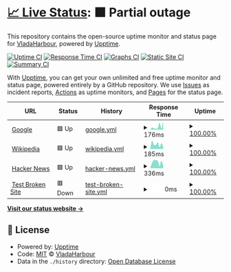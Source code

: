 # [📈 Live Status](https://VladaHarbour.github.io/statusPage): <!--live status--> **🟧 Partial outage**

This repository contains the open-source uptime monitor and status page for [VladaHarbour](https://VladaHarbour.github.io/statusPage), powered by [Upptime](https://github.com/upptime/upptime).

[![Uptime CI](https://github.com/VladaHarbour/statusPage/workflows/Uptime%20CI/badge.svg)](https://github.com/VladaHarbour/statusPage/actions?query=workflow%3A%22Uptime+CI%22)
[![Response Time CI](https://github.com/VladaHarbour/statusPage/workflows/Response%20Time%20CI/badge.svg)](https://github.com/VladaHarbour/statusPage/actions?query=workflow%3A%22Response+Time+CI%22)
[![Graphs CI](https://github.com/VladaHarbour/statusPage/workflows/Graphs%20CI/badge.svg)](https://github.com/VladaHarbour/statusPage/actions?query=workflow%3A%22Graphs+CI%22)
[![Static Site CI](https://github.com/VladaHarbour/statusPage/workflows/Static%20Site%20CI/badge.svg)](https://github.com/VladaHarbour/statusPage/actions?query=workflow%3A%22Static+Site+CI%22)
[![Summary CI](https://github.com/VladaHarbour/statusPage/workflows/Summary%20CI/badge.svg)](https://github.com/VladaHarbour/statusPage/actions?query=workflow%3A%22Summary+CI%22)

With [Upptime](https://upptime.js.org), you can get your own unlimited and free uptime monitor and status page, powered entirely by a GitHub repository. We use [Issues](https://github.com/VladaHarbour/statusPage/issues) as incident reports, [Actions](https://github.com/VladaHarbour/statusPage/actions) as uptime monitors, and [Pages](https://VladaHarbour.github.io/statusPage) for the status page.

<!--start: status pages-->
<!-- This summary is generated by Upptime (https://github.com/upptime/upptime) -->
<!-- Do not edit this manually, your changes will be overwritten -->
<!-- prettier-ignore -->
| URL | Status | History | Response Time | Uptime |
| --- | ------ | ------- | ------------- | ------ |
| <img alt="" src="https://icons.duckduckgo.com/ip3/www.google.com.ico" height="13"> [Google](https://www.google.com) | 🟩 Up | [google.yml](https://github.com/VladaHarbour/statusPage/commits/HEAD/history/google.yml) | <details><summary><img alt="Response time graph" src="./graphs/google/response-time-week.png" height="20"> 176ms</summary><br><a href="https://VladaHarbour.github.io/statusPage/history/google"><img alt="Response time 133" src="https://img.shields.io/endpoint?url=https%3A%2F%2Fraw.githubusercontent.com%2FVladaHarbour%2FstatusPage%2FHEAD%2Fapi%2Fgoogle%2Fresponse-time.json"></a><br><a href="https://VladaHarbour.github.io/statusPage/history/google"><img alt="24-hour response time 458" src="https://img.shields.io/endpoint?url=https%3A%2F%2Fraw.githubusercontent.com%2FVladaHarbour%2FstatusPage%2FHEAD%2Fapi%2Fgoogle%2Fresponse-time-day.json"></a><br><a href="https://VladaHarbour.github.io/statusPage/history/google"><img alt="7-day response time 176" src="https://img.shields.io/endpoint?url=https%3A%2F%2Fraw.githubusercontent.com%2FVladaHarbour%2FstatusPage%2FHEAD%2Fapi%2Fgoogle%2Fresponse-time-week.json"></a><br><a href="https://VladaHarbour.github.io/statusPage/history/google"><img alt="30-day response time 133" src="https://img.shields.io/endpoint?url=https%3A%2F%2Fraw.githubusercontent.com%2FVladaHarbour%2FstatusPage%2FHEAD%2Fapi%2Fgoogle%2Fresponse-time-month.json"></a><br><a href="https://VladaHarbour.github.io/statusPage/history/google"><img alt="1-year response time 133" src="https://img.shields.io/endpoint?url=https%3A%2F%2Fraw.githubusercontent.com%2FVladaHarbour%2FstatusPage%2FHEAD%2Fapi%2Fgoogle%2Fresponse-time-year.json"></a></details> | <details><summary><a href="https://VladaHarbour.github.io/statusPage/history/google">100.00%</a></summary><a href="https://VladaHarbour.github.io/statusPage/history/google"><img alt="All-time uptime 100.00%" src="https://img.shields.io/endpoint?url=https%3A%2F%2Fraw.githubusercontent.com%2FVladaHarbour%2FstatusPage%2FHEAD%2Fapi%2Fgoogle%2Fuptime.json"></a><br><a href="https://VladaHarbour.github.io/statusPage/history/google"><img alt="24-hour uptime 100.00%" src="https://img.shields.io/endpoint?url=https%3A%2F%2Fraw.githubusercontent.com%2FVladaHarbour%2FstatusPage%2FHEAD%2Fapi%2Fgoogle%2Fuptime-day.json"></a><br><a href="https://VladaHarbour.github.io/statusPage/history/google"><img alt="7-day uptime 100.00%" src="https://img.shields.io/endpoint?url=https%3A%2F%2Fraw.githubusercontent.com%2FVladaHarbour%2FstatusPage%2FHEAD%2Fapi%2Fgoogle%2Fuptime-week.json"></a><br><a href="https://VladaHarbour.github.io/statusPage/history/google"><img alt="30-day uptime 100.00%" src="https://img.shields.io/endpoint?url=https%3A%2F%2Fraw.githubusercontent.com%2FVladaHarbour%2FstatusPage%2FHEAD%2Fapi%2Fgoogle%2Fuptime-month.json"></a><br><a href="https://VladaHarbour.github.io/statusPage/history/google"><img alt="1-year uptime 100.00%" src="https://img.shields.io/endpoint?url=https%3A%2F%2Fraw.githubusercontent.com%2FVladaHarbour%2FstatusPage%2FHEAD%2Fapi%2Fgoogle%2Fuptime-year.json"></a></details>
| <img alt="" src="https://icons.duckduckgo.com/ip3/en.wikipedia.org.ico" height="13"> [Wikipedia](https://en.wikipedia.org) | 🟩 Up | [wikipedia.yml](https://github.com/VladaHarbour/statusPage/commits/HEAD/history/wikipedia.yml) | <details><summary><img alt="Response time graph" src="./graphs/wikipedia/response-time-week.png" height="20"> 185ms</summary><br><a href="https://VladaHarbour.github.io/statusPage/history/wikipedia"><img alt="Response time 179" src="https://img.shields.io/endpoint?url=https%3A%2F%2Fraw.githubusercontent.com%2FVladaHarbour%2FstatusPage%2FHEAD%2Fapi%2Fwikipedia%2Fresponse-time.json"></a><br><a href="https://VladaHarbour.github.io/statusPage/history/wikipedia"><img alt="24-hour response time 93" src="https://img.shields.io/endpoint?url=https%3A%2F%2Fraw.githubusercontent.com%2FVladaHarbour%2FstatusPage%2FHEAD%2Fapi%2Fwikipedia%2Fresponse-time-day.json"></a><br><a href="https://VladaHarbour.github.io/statusPage/history/wikipedia"><img alt="7-day response time 185" src="https://img.shields.io/endpoint?url=https%3A%2F%2Fraw.githubusercontent.com%2FVladaHarbour%2FstatusPage%2FHEAD%2Fapi%2Fwikipedia%2Fresponse-time-week.json"></a><br><a href="https://VladaHarbour.github.io/statusPage/history/wikipedia"><img alt="30-day response time 179" src="https://img.shields.io/endpoint?url=https%3A%2F%2Fraw.githubusercontent.com%2FVladaHarbour%2FstatusPage%2FHEAD%2Fapi%2Fwikipedia%2Fresponse-time-month.json"></a><br><a href="https://VladaHarbour.github.io/statusPage/history/wikipedia"><img alt="1-year response time 179" src="https://img.shields.io/endpoint?url=https%3A%2F%2Fraw.githubusercontent.com%2FVladaHarbour%2FstatusPage%2FHEAD%2Fapi%2Fwikipedia%2Fresponse-time-year.json"></a></details> | <details><summary><a href="https://VladaHarbour.github.io/statusPage/history/wikipedia">100.00%</a></summary><a href="https://VladaHarbour.github.io/statusPage/history/wikipedia"><img alt="All-time uptime 100.00%" src="https://img.shields.io/endpoint?url=https%3A%2F%2Fraw.githubusercontent.com%2FVladaHarbour%2FstatusPage%2FHEAD%2Fapi%2Fwikipedia%2Fuptime.json"></a><br><a href="https://VladaHarbour.github.io/statusPage/history/wikipedia"><img alt="24-hour uptime 100.00%" src="https://img.shields.io/endpoint?url=https%3A%2F%2Fraw.githubusercontent.com%2FVladaHarbour%2FstatusPage%2FHEAD%2Fapi%2Fwikipedia%2Fuptime-day.json"></a><br><a href="https://VladaHarbour.github.io/statusPage/history/wikipedia"><img alt="7-day uptime 100.00%" src="https://img.shields.io/endpoint?url=https%3A%2F%2Fraw.githubusercontent.com%2FVladaHarbour%2FstatusPage%2FHEAD%2Fapi%2Fwikipedia%2Fuptime-week.json"></a><br><a href="https://VladaHarbour.github.io/statusPage/history/wikipedia"><img alt="30-day uptime 100.00%" src="https://img.shields.io/endpoint?url=https%3A%2F%2Fraw.githubusercontent.com%2FVladaHarbour%2FstatusPage%2FHEAD%2Fapi%2Fwikipedia%2Fuptime-month.json"></a><br><a href="https://VladaHarbour.github.io/statusPage/history/wikipedia"><img alt="1-year uptime 100.00%" src="https://img.shields.io/endpoint?url=https%3A%2F%2Fraw.githubusercontent.com%2FVladaHarbour%2FstatusPage%2FHEAD%2Fapi%2Fwikipedia%2Fuptime-year.json"></a></details>
| <img alt="" src="https://icons.duckduckgo.com/ip3/news.ycombinator.com.ico" height="13"> [Hacker News](https://news.ycombinator.com) | 🟩 Up | [hacker-news.yml](https://github.com/VladaHarbour/statusPage/commits/HEAD/history/hacker-news.yml) | <details><summary><img alt="Response time graph" src="./graphs/hacker-news/response-time-week.png" height="20"> 336ms</summary><br><a href="https://VladaHarbour.github.io/statusPage/history/hacker-news"><img alt="Response time 305" src="https://img.shields.io/endpoint?url=https%3A%2F%2Fraw.githubusercontent.com%2FVladaHarbour%2FstatusPage%2FHEAD%2Fapi%2Fhacker-news%2Fresponse-time.json"></a><br><a href="https://VladaHarbour.github.io/statusPage/history/hacker-news"><img alt="24-hour response time 136" src="https://img.shields.io/endpoint?url=https%3A%2F%2Fraw.githubusercontent.com%2FVladaHarbour%2FstatusPage%2FHEAD%2Fapi%2Fhacker-news%2Fresponse-time-day.json"></a><br><a href="https://VladaHarbour.github.io/statusPage/history/hacker-news"><img alt="7-day response time 336" src="https://img.shields.io/endpoint?url=https%3A%2F%2Fraw.githubusercontent.com%2FVladaHarbour%2FstatusPage%2FHEAD%2Fapi%2Fhacker-news%2Fresponse-time-week.json"></a><br><a href="https://VladaHarbour.github.io/statusPage/history/hacker-news"><img alt="30-day response time 305" src="https://img.shields.io/endpoint?url=https%3A%2F%2Fraw.githubusercontent.com%2FVladaHarbour%2FstatusPage%2FHEAD%2Fapi%2Fhacker-news%2Fresponse-time-month.json"></a><br><a href="https://VladaHarbour.github.io/statusPage/history/hacker-news"><img alt="1-year response time 305" src="https://img.shields.io/endpoint?url=https%3A%2F%2Fraw.githubusercontent.com%2FVladaHarbour%2FstatusPage%2FHEAD%2Fapi%2Fhacker-news%2Fresponse-time-year.json"></a></details> | <details><summary><a href="https://VladaHarbour.github.io/statusPage/history/hacker-news">100.00%</a></summary><a href="https://VladaHarbour.github.io/statusPage/history/hacker-news"><img alt="All-time uptime 100.00%" src="https://img.shields.io/endpoint?url=https%3A%2F%2Fraw.githubusercontent.com%2FVladaHarbour%2FstatusPage%2FHEAD%2Fapi%2Fhacker-news%2Fuptime.json"></a><br><a href="https://VladaHarbour.github.io/statusPage/history/hacker-news"><img alt="24-hour uptime 100.00%" src="https://img.shields.io/endpoint?url=https%3A%2F%2Fraw.githubusercontent.com%2FVladaHarbour%2FstatusPage%2FHEAD%2Fapi%2Fhacker-news%2Fuptime-day.json"></a><br><a href="https://VladaHarbour.github.io/statusPage/history/hacker-news"><img alt="7-day uptime 100.00%" src="https://img.shields.io/endpoint?url=https%3A%2F%2Fraw.githubusercontent.com%2FVladaHarbour%2FstatusPage%2FHEAD%2Fapi%2Fhacker-news%2Fuptime-week.json"></a><br><a href="https://VladaHarbour.github.io/statusPage/history/hacker-news"><img alt="30-day uptime 99.94%" src="https://img.shields.io/endpoint?url=https%3A%2F%2Fraw.githubusercontent.com%2FVladaHarbour%2FstatusPage%2FHEAD%2Fapi%2Fhacker-news%2Fuptime-month.json"></a><br><a href="https://VladaHarbour.github.io/statusPage/history/hacker-news"><img alt="1-year uptime 100.00%" src="https://img.shields.io/endpoint?url=https%3A%2F%2Fraw.githubusercontent.com%2FVladaHarbour%2FstatusPage%2FHEAD%2Fapi%2Fhacker-news%2Fuptime-year.json"></a></details>
| <img alt="" src="https://icons.duckduckgo.com/ip3/thissitedoesnotexist.koj.co.ico" height="13"> [Test Broken Site](https://thissitedoesnotexist.koj.co) | 🟥 Down | [test-broken-site.yml](https://github.com/VladaHarbour/statusPage/commits/HEAD/history/test-broken-site.yml) | <details><summary><img alt="Response time graph" src="./graphs/test-broken-site/response-time-week.png" height="20"> 0ms</summary><br><a href="https://VladaHarbour.github.io/statusPage/history/test-broken-site"><img alt="Response time 0" src="https://img.shields.io/endpoint?url=https%3A%2F%2Fraw.githubusercontent.com%2FVladaHarbour%2FstatusPage%2FHEAD%2Fapi%2Ftest-broken-site%2Fresponse-time.json"></a><br><a href="https://VladaHarbour.github.io/statusPage/history/test-broken-site"><img alt="24-hour response time 0" src="https://img.shields.io/endpoint?url=https%3A%2F%2Fraw.githubusercontent.com%2FVladaHarbour%2FstatusPage%2FHEAD%2Fapi%2Ftest-broken-site%2Fresponse-time-day.json"></a><br><a href="https://VladaHarbour.github.io/statusPage/history/test-broken-site"><img alt="7-day response time 0" src="https://img.shields.io/endpoint?url=https%3A%2F%2Fraw.githubusercontent.com%2FVladaHarbour%2FstatusPage%2FHEAD%2Fapi%2Ftest-broken-site%2Fresponse-time-week.json"></a><br><a href="https://VladaHarbour.github.io/statusPage/history/test-broken-site"><img alt="30-day response time 0" src="https://img.shields.io/endpoint?url=https%3A%2F%2Fraw.githubusercontent.com%2FVladaHarbour%2FstatusPage%2FHEAD%2Fapi%2Ftest-broken-site%2Fresponse-time-month.json"></a><br><a href="https://VladaHarbour.github.io/statusPage/history/test-broken-site"><img alt="1-year response time 0" src="https://img.shields.io/endpoint?url=https%3A%2F%2Fraw.githubusercontent.com%2FVladaHarbour%2FstatusPage%2FHEAD%2Fapi%2Ftest-broken-site%2Fresponse-time-year.json"></a></details> | <details><summary><a href="https://VladaHarbour.github.io/statusPage/history/test-broken-site">100.00%</a></summary><a href="https://VladaHarbour.github.io/statusPage/history/test-broken-site"><img alt="All-time uptime 100.00%" src="https://img.shields.io/endpoint?url=https%3A%2F%2Fraw.githubusercontent.com%2FVladaHarbour%2FstatusPage%2FHEAD%2Fapi%2Ftest-broken-site%2Fuptime.json"></a><br><a href="https://VladaHarbour.github.io/statusPage/history/test-broken-site"><img alt="24-hour uptime 100.00%" src="https://img.shields.io/endpoint?url=https%3A%2F%2Fraw.githubusercontent.com%2FVladaHarbour%2FstatusPage%2FHEAD%2Fapi%2Ftest-broken-site%2Fuptime-day.json"></a><br><a href="https://VladaHarbour.github.io/statusPage/history/test-broken-site"><img alt="7-day uptime 100.00%" src="https://img.shields.io/endpoint?url=https%3A%2F%2Fraw.githubusercontent.com%2FVladaHarbour%2FstatusPage%2FHEAD%2Fapi%2Ftest-broken-site%2Fuptime-week.json"></a><br><a href="https://VladaHarbour.github.io/statusPage/history/test-broken-site"><img alt="30-day uptime 100.00%" src="https://img.shields.io/endpoint?url=https%3A%2F%2Fraw.githubusercontent.com%2FVladaHarbour%2FstatusPage%2FHEAD%2Fapi%2Ftest-broken-site%2Fuptime-month.json"></a><br><a href="https://VladaHarbour.github.io/statusPage/history/test-broken-site"><img alt="1-year uptime 100.00%" src="https://img.shields.io/endpoint?url=https%3A%2F%2Fraw.githubusercontent.com%2FVladaHarbour%2FstatusPage%2FHEAD%2Fapi%2Ftest-broken-site%2Fuptime-year.json"></a></details>

<!--end: status pages-->

[**Visit our status website →**](https://VladaHarbour.github.io/statusPage)

## 📄 License

- Powered by: [Upptime](https://github.com/upptime/upptime)
- Code: [MIT](./LICENSE) © [VladaHarbour](https://VladaHarbour.github.io/statusPage)
- Data in the `./history` directory: [Open Database License](https://opendatacommons.org/licenses/odbl/1-0/)
